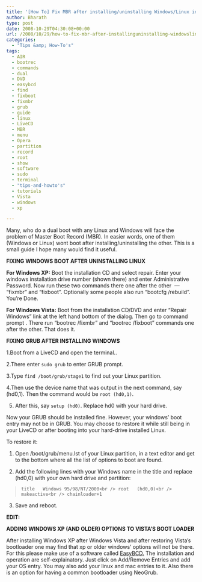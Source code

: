 ```yaml
---
title: '[How To] Fix MBR after installing/uninstalling Windows/Linux in a dual boot'
author: Bharath
type: post
date: 2008-10-29T04:30:08+00:00
url: /2008/10/29/how-to-fix-mbr-after-installinguninstalling-windowslinux-in-a-dual-boot-fixingboot-problems-in-linux-windows-dual-boot/
categories:
  - "Tips &amp; How-To's"
tags:
  - AIR
  - bootrec
  - commands
  - dual
  - DVD
  - easybcd
  - find
  - fixboot
  - fixmbr
  - grub
  - guide
  - linux
  - LiveCD
  - MBR
  - menu
  - Opera
  - partition
  - record
  - root
  - show
  - software
  - sudo
  - terminal
  - "tips-and-howto's"
  - tutorials
  - Vista
  - windows
  - xp

---
```

Many, who do a dual boot with any Linux and Windows will face the problem of Master Boot Record (MBR). In easier words, one of them (Windows or Linux) wont boot after installing/uninstalling the other. This is a small guide I hope many would find it useful.

**FIXING WINDOWS BOOT AFTER UNINSTALLING LINUX**
  
<!--more-->


  
**For Windows XP:** Boot the installation CD and select repair. Enter your windows installation drive number (shown there) and enter Administrative Password. Now run these two commands there one after the other  &#8212; &#8220;fixmbr&#8221; and &#8220;fixboot&#8221;. Optionally some people also run &#8220;bootcfg /rebuild&#8221;. You&#8217;re Done.

**For Windows Vista:** Boot from the installation CD/DVD and enter &#8220;Repair Windows&#8221; link at the left hand bottom of the dialog. Then go to command prompt . There run &#8220;bootrec /fixmbr&#8221; and &#8220;bootrec /fixboot&#8221; commands one after the other. That does it.

**FIXING GRUB AFTER INSTALLING WINDOWS**

1.Boot from a LiveCD and open the terminal..

2.There enter `sudo grub` to enter GRUB prompt.

3.Type `find /boot/grub/stage1` to find out your Linux partition.

4.Then use the device name that was output in the next command, say (hd0,1). Then the command would be `root (hd0,1)`.

5. After this, say `setup (hd0)`. Replace hd0 with your hard drive.

Now your GRUB should be installed fine. However, your windows&#8217; boot entry may not be in GRUB. You may choose to restore it while still being in your LiveCD or after booting into your hard-drive installed Linux.

To restore it:

1. Open /boot/grub/menu.lst of your Linux partition, in a text editor and get to the bottom where all the list of options to boot are found.

2. Add the following lines with your Windows name in the title and replace (hd0,0) with your own hard drive and partition:

> `title   Windows 95/98/NT/2000<br />
root   (hd0,0)<br />
makeactive<br />
chainloader+1`

3. Save and reboot.

**EDIT:**

**ADDING WINDOWS XP (AND OLDER) OPTIONS TO VISTA&#8217;S BOOT LOADER**

After installing Windows XP after Windows Vista and after restoring Vista&#8217;s bootloader one may find that xp or older windows&#8217; options will not be there. For this please make use of a software called [EasyBCD.][1] The installation and operation are self-explainatory. Just click on Add/Remove Entries and add your OS entry. You may also add your linux and mac entries to it. Also there is an option for having a common bootloader using NeoGrub.

 [1]: http://neosmart.net/dl.php?id=1